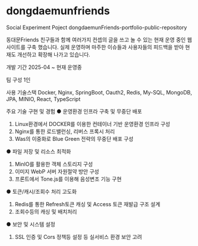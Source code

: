 # dongdaemunfriends
Social Experiment Poject dongdaemunFriends-portfolio-public-repository

동대문Friends
친구들과 함께 여러가지 컨셉의 글을 쓰고 놀 수 있는 현재 운영 중인 웹사이트를 구축 했습니다. 실제 운영하며 마주한 이슈들과 사용자들의 피드백을 받아 현재도 개선하고 확장해 나가고 있습니다.

개발 기간
2025-04 ~ 현재 운영중

팀 구성
1인

사용 기술스택
Docker, Nginx, SpringBoot, Oauth2, Redis, My-SQL, MongoDB, JPA, MINIO, React, TypeScript

주요 기술 구현 및 경험
● 운영환경 인프라 구축 및 무중단 배포
1. Linux환경에서 DOCKER를 이용한 컨테이너 기반 운영환경 인프라 구성
2. Nginx를 통한 로드밸런싱, 리버스 프록시 처리
3. Was의 이중화로 Blue Green 전략의 무중단 배포 구성

● 파일 저장 및 리소스 최적화
1. MinIO를 활용한 객체 스토리지 구성
2. 이미지 WebP 서버 자원절약 방안 구성
3. 프론트에서 Tone.js를 이용해 음성변조 기능 구현

● 토큰/캐시/조회수 처리 고도화
1. Redis를 통한 Refresh토큰 캐싱 및 Access 토큰 재발급 구조 설계
2. 조회수등의 캐싱 및 배치처리

● 보안 및 시스템 설정
1. SSL 인증 및 Cors 정책등 설정 등 실서비스 환경 보안 고려
